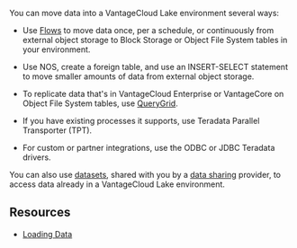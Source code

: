 You can move data into a VantageCloud Lake environment several ways:

-   Use [Flows](auw1640280669500.md) to move data once, per a schedule, or continuously from external object storage to Block Storage or Object File System tables in your environment.


-   Use NOS, create a foreign table, and use an INSERT-SELECT statement to move smaller amounts of data from external object storage.


-   To replicate data that's in VantageCloud Enterprise or VantageCore on Object File System tables, use [QueryGrid](vyx1659391025497.md).


-   If you have existing processes it supports, use Teradata Parallel Transporter (TPT).


-   For custom or partner integrations, use the ODBC or JDBC Teradata drivers.


You can also use [datasets](gds1686247574408.md), shared with you by a [data sharing](jlf1663616946889.md) provider, to access data already in a VantageCloud Lake environment.

## Resources


-   [Loading Data](https://docs.teradata.com/access/sources/dita/topic?dita:topicPath=zye1681862891537.dita)


